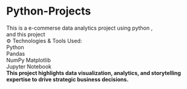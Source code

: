 # Python-Projects
This is a e-commerse data analytics project using python , <br> and this project <br> ⚙️ Technologies &amp; Tools Used: <br> Python <br> Pandas <br> NumPy Matplotlib <br> Jupyter Notebook <br> <b>This project highlights data visualization, analytics, and storytelling expertise to drive strategic business decisions.

